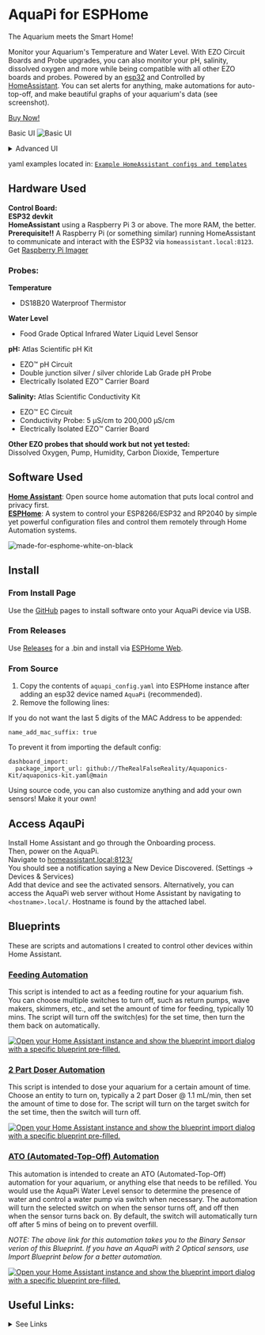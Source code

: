 # AquaPi for ESPHome

The Aquarium meets the Smart Home!  

Monitor your Aquarium's Temperature and Water Level. With EZO Circuit Boards and Probe upgrades, you can also monitor your pH, salinity, dissolved oxygen and more while being compatible with all other EZO boards and probes.
Powered by an [esp32](https://esphome.io/) and Controlled by [HomeAssistant](https://www.home-assistant.io/installation/). You can set alerts for anything, make automations for auto-top-off, and make beautiful graphs of your aquarium's data (see screenshot).

[Buy Now!](https://www.capitalcityaquatics.com/store/p/aquapi)

Basic UI
![Basic UI](https://user-images.githubusercontent.com/106857076/236688799-8565d281-13e9-4a98-83ca-60933a509a5e.png)

<details>
<summary>Advanced UI</summary>

| ![Example UI1](https://user-images.githubusercontent.com/106857076/236688777-846e7a3d-2fd2-4e98-8f9c-48cfeec7d34c.png)  | ![Example UI2](https://user-images.githubusercontent.com/106857076/236688759-711f32b8-b182-4808-9adf-8385ac39ba29.png) |
| ------------- | ------------- |

</details>  

yaml examples located in: [`Example HomeAssistant configs and templates`](https://github.com/TheRealFalseReality/aquapi/tree/main/Example%20HomeAssistant%20Cards%20%26%20Templates)  

## Hardware Used
**Control Board:**  
**ESP32 devkit**  
**HomeAssistant** using a Raspberry Pi 3 or above. The more RAM, the better.  
**Prerequisite!!** A Raspberry Pi (or something similar) running HomeAssistant to communicate and interact with the ESP32 via `homeassistant.local:8123`.
Get [Raspberry Pi Imager](https://www.raspberrypi.com/software/)

### Probes:
**Temperature** 
  - DS18B20 Waterproof Thermistor  
  
**Water Level** 
  - Food Grade Optical Infrared Water Liquid Level Sensor  
  
**pH:** Atlas Scientific pH Kit  
  - EZO™ pH Circuit  
  - Double junction silver / silver chloride Lab Grade pH Probe
  - Electrically Isolated EZO™ Carrier Board

**Salinity:** Atlas Scientific Conductivity Kit  
  - EZO™ EC Circuit  
  - Conductivity Probe: 5 µS/cm to 200,000 µS/cm
  - Electrically Isolated EZO™ Carrier Board

**Other EZO probes that should work but not yet tested:**   
Dissolved Oxygen, Pump, Humidity, Carbon Dioxide, Temperture

## Software Used  
[**Home Assistant**](https://www.home-assistant.io/): Open source home automation that puts local control and privacy first.   
[**ESPHome**](https://esphome.io/): A system to control your ESP8266/ESP32 and RP2040 by simple yet powerful configuration files and control them remotely through Home Automation systems.

![made-for-esphome-white-on-black](https://github.com/TheRealFalseReality/aquapi/assets/106857076/c68b7da3-17c9-43bf-b8c7-f44acf63eb28)

## Install
### From Install Page
Use the [GitHub](https://therealfalsereality.github.io/aquapi/) pages to install software onto your AquaPi device via USB.  
### From Releases
Use [Releases](https://github.com/TheRealFalseReality/aquapi/releases) for a .bin and install via [ESPHome Web](https://web.esphome.io/).  
### From Source
1. Copy the contents of `aquapi_config.yaml` into ESPHome instance after adding an esp32 device named `AquaPi` (recommended). 
2. Remove the following lines:

If you do not want the last 5 digits of the MAC Address to be appended:
```
name_add_mac_suffix: true
```
To prevent it from importing the default config:
```
dashboard_import:
  package_import_url: github://TheRealFalseReality/Aquaponics-Kit/aquaponics-kit.yaml@main
```
Using source code, you can also customize anything and add your own sensors! Make it your own!

## Access AqauPi
Install Home Assistant and go through the Onboarding process.  
Then, power on the AquaPi.  
Navigate to [homeassistant.local:8123/](homeassistant.local:8123/)  
You should see a notification saying a New Device Discovered. (Settings -> Devices & Services)  
Add that device and see the activated sensors.
Alternatively, you can access the AquaPi web server without Home Assistant by navigating to `<hostname>.local/`. Hostname is found by the attached label.

## Blueprints
These are scripts and automations I created to control other devices within Home Assistant.

### [Feeding Automation](https://community.home-assistant.io/t/turn-off-switches-to-feed-your-fish-for-a-certain-amount-of-time-then-turn-back-on-aquarium-script/600544)
This script is intended to act as a feeding routine for your aquarium fish. You can choose multiple switches to turn off, such as return pumps, wave makers, skimmers, etc., and set the amount of time for feeding, typically 10 mins. The script will turn off the switch(es) for the set time, then turn the them back on automatically.

[![Open your Home Assistant instance and show the blueprint import dialog with a specific blueprint pre-filled.](https://my.home-assistant.io/badges/blueprint_import.svg)](https://my.home-assistant.io/redirect/blueprint_import/?blueprint_url=https%3A%2F%2Fgist.github.com%2FTheRealFalseReality%2F06d34488d84e81916768129b0398de25)

### [2 Part Doser Automation](https://community.home-assistant.io/t/turn-on-a-switch-to-activate-doser-equipment-for-a-certain-amount-of-time-aquarium-script/600546)

This script is intended to dose your aquarium for a certain amount of time. Choose an entity to turn on, typically a 2 part Doser @ 1.1 mL/min, then set the amount of time to dose for. The script will turn on the target switch for the set time, then the switch will turn off.

[![Open your Home Assistant instance and show the blueprint import dialog with a specific blueprint pre-filled.](https://my.home-assistant.io/badges/blueprint_import.svg)](https://my.home-assistant.io/redirect/blueprint_import/?blueprint_url=https%3A%2F%2Fgist.github.com%2FTheRealFalseReality%2F9fd8f929b5f6cc32f6e8a67cd8104941)

### [ATO (Automated-Top-Off) Automation](https://community.home-assistant.io/t/create-ato-automation-control-switches-based-off-binary-sensor-aquarium-automation/600941)

This automation is intended to create an ATO (Automated-Top-Off) automation for your aquarium, or anything else that needs to be refilled. You would use the AquaPi Water Level sensor to determine the presence of water and control a water pump via switch when necessary. The automation will turn the selected switch on when the sensor turns off, and off then when the sensor turns back on. By default, the switch will automatically turn off after 5 mins of being on to prevent overfill.  

*NOTE: The above link for this automation takes you to the Binary Sensor verion of this Blueprint. If you have an AquaPi with 2 Optical sensors, use Import Blueprint below for a better automation.*

[![Open your Home Assistant instance and show the blueprint import dialog with a specific blueprint pre-filled.](https://my.home-assistant.io/badges/blueprint_import.svg)](https://my.home-assistant.io/redirect/blueprint_import/?blueprint_url=https%3A%2F%2Fgist.github.com%2FTheRealFalseReality%2Feab1edda7c678b8763ecdcddb45f2f1a)

## Useful Links:
<details>
<summary>See Links</summary>

[**HomeAssistant**](https://www.home-assistant.io/installation/)  
[**ESPHome**](https://esphome.io/)  
[**AtlasIoT Installation Guide**](https://files.atlas-scientific.com/How-to-install-Atlas-iot-software.pdf)  
[**EZO Raspberry Pi Sample Code**](https://files.atlas-scientific.com/pi_sample_code.pdf)   
[**EZO pH Circuit Datasheet**](https://files.atlas-scientific.com/pH_EZO_Datasheet.pdf)  
[**EZO EC Circuit Datasheet**](https://files.atlas-scientific.com/EC_EZO_Datasheet.pdf)  


</details>
